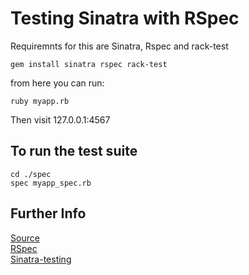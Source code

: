 Testing Sinatra with RSpec
==========================

Requiremnts for this are Sinatra, Rspec and rack-test

    gem install sinatra rspec rack-test

from here you can run:

    ruby myapp.rb

Then visit 127.0.0.1:4567

To run the test suite
---------------------

    cd ./spec
    spec myapp_spec.rb
  

Further Info
------------

[Source][]  
[RSpec][]  
[Sinatra-testing][]  

[Source]: http://iamneato.com/2009/08/01/rspec-and-sinatra-quick-start
[RSpec]: http://rspec.info/ 
[Sinatra-testing]: http://www.sinatrarb.com/testing.html
